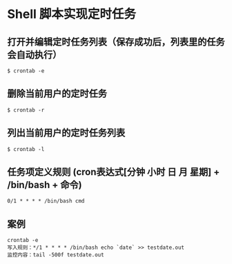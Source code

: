 
# Shell 脚本实现定时任务

## 打开并编辑定时任务列表（保存成功后，列表里的任务会自动执行）

    $ crontab -e

## 删除当前用户的定时任务

    $ crontab -r

## 列出当前用户的定时任务列表

    $ crontab -l

## 任务项定义规则 (cron表达式[分钟 小时 日 月 星期] + /bin/bash + 命令)

    0/1 * * * * /bin/bash cmd

## 案例

    crontab -e
    写入规则：*/1 * * * * /bin/bash echo `date` >> testdate.out
    监控内容：tail -500f testdate.out

